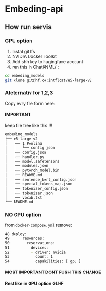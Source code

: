 # Embeding-api

## How run servis

### GPU option

1. Instal git lfs
2. NVIDIA Docker Toolkit
3. Add shh key to hugingface  account
4. run this in ChatKNML/ :

```sh
cd embeding_models
git clone git@hf.co:intfloat/e5-large-v2
```

### Aleternativ for 1,2,3

Copy evry flie form here:

#### IMPORTANT

keep file tree like this !!!

```sh
embeding_models
├── e5-large-v2
│   ├── 1_Pooling
│   │   └── config.json
│   ├── config.json
│   ├── handler.py
│   ├── model.safetensors
│   ├── modules.json
│   ├── pytorch_model.bin
│   ├── README.md
│   ├── sentence_bert_config.json
│   ├── special_tokens_map.json
│   ├── tokenizer_config.json
│   ├── tokenizer.json
│   └── vocab.txt
└── README.md
```

### NO GPU option

from `docker-compose.yml` remove:

```sh
48 deploy:
49      resources:
50        reservations:
51          devices:
52          - driver: nvidia
53            count: 1
54            capabilities: [ gpu ]

```

#### MOST IMPORTANT DONT PUSH THIS CHANGE

#### Rest like in GPU option GLHF
